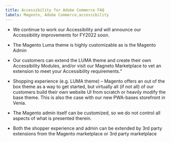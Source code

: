 ```yaml
---
title: Accessibility for Adobe Commerce FAQ
labels: Magento, Adobe Commerce,accessibility
---
```



* We continue to work our Accessibility and will announce our Accessibility improvements for FY2022 soon.
* The Magento Luma theme is highly customizable as is the Magento Admin
* Our customers can extend the LUMA theme and create their own Accessibility Modules, and/or visit our Magneto Marketplace to vet an extension to meet your Accessibility requirements.”


* Shopping experience (e.g. LUMA theme) – Magento offers an out of the box theme as a way to get started, but virtually all (if not all) of our customers build their own website UI from scratch or heavily modify the base theme. This is also the case with our new PWA-bases storefront in Venia.
* The Magento admin itself can be customized, so we do not control all aspects of what is presented therein.  
* Both the shopper experience and admin can be extended by 3rd party extensions from the Magento marketplace or 3rd party marketplace
